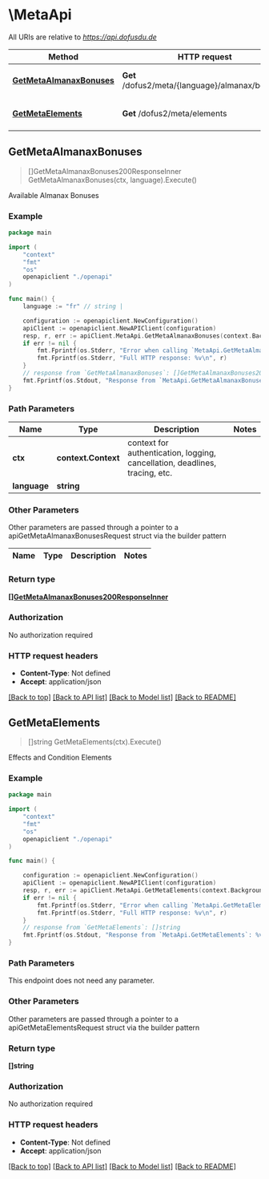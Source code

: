 # \MetaApi

All URIs are relative to *https://api.dofusdu.de*

Method | HTTP request | Description
------------- | ------------- | -------------
[**GetMetaAlmanaxBonuses**](MetaApi.md#GetMetaAlmanaxBonuses) | **Get** /dofus2/meta/{language}/almanax/bonuses | Available Almanax Bonuses
[**GetMetaElements**](MetaApi.md#GetMetaElements) | **Get** /dofus2/meta/elements | Effects and Condition Elements



## GetMetaAlmanaxBonuses

> []GetMetaAlmanaxBonuses200ResponseInner GetMetaAlmanaxBonuses(ctx, language).Execute()

Available Almanax Bonuses



### Example

```go
package main

import (
    "context"
    "fmt"
    "os"
    openapiclient "./openapi"
)

func main() {
    language := "fr" // string | 

    configuration := openapiclient.NewConfiguration()
    apiClient := openapiclient.NewAPIClient(configuration)
    resp, r, err := apiClient.MetaApi.GetMetaAlmanaxBonuses(context.Background(), language).Execute()
    if err != nil {
        fmt.Fprintf(os.Stderr, "Error when calling `MetaApi.GetMetaAlmanaxBonuses``: %v\n", err)
        fmt.Fprintf(os.Stderr, "Full HTTP response: %v\n", r)
    }
    // response from `GetMetaAlmanaxBonuses`: []GetMetaAlmanaxBonuses200ResponseInner
    fmt.Fprintf(os.Stdout, "Response from `MetaApi.GetMetaAlmanaxBonuses`: %v\n", resp)
}
```

### Path Parameters


Name | Type | Description  | Notes
------------- | ------------- | ------------- | -------------
**ctx** | **context.Context** | context for authentication, logging, cancellation, deadlines, tracing, etc.
**language** | **string** |  | 

### Other Parameters

Other parameters are passed through a pointer to a apiGetMetaAlmanaxBonusesRequest struct via the builder pattern


Name | Type | Description  | Notes
------------- | ------------- | ------------- | -------------


### Return type

[**[]GetMetaAlmanaxBonuses200ResponseInner**](GetMetaAlmanaxBonuses200ResponseInner.md)

### Authorization

No authorization required

### HTTP request headers

- **Content-Type**: Not defined
- **Accept**: application/json

[[Back to top]](#) [[Back to API list]](../README.md#documentation-for-api-endpoints)
[[Back to Model list]](../README.md#documentation-for-models)
[[Back to README]](../README.md)


## GetMetaElements

> []string GetMetaElements(ctx).Execute()

Effects and Condition Elements



### Example

```go
package main

import (
    "context"
    "fmt"
    "os"
    openapiclient "./openapi"
)

func main() {

    configuration := openapiclient.NewConfiguration()
    apiClient := openapiclient.NewAPIClient(configuration)
    resp, r, err := apiClient.MetaApi.GetMetaElements(context.Background()).Execute()
    if err != nil {
        fmt.Fprintf(os.Stderr, "Error when calling `MetaApi.GetMetaElements``: %v\n", err)
        fmt.Fprintf(os.Stderr, "Full HTTP response: %v\n", r)
    }
    // response from `GetMetaElements`: []string
    fmt.Fprintf(os.Stdout, "Response from `MetaApi.GetMetaElements`: %v\n", resp)
}
```

### Path Parameters

This endpoint does not need any parameter.

### Other Parameters

Other parameters are passed through a pointer to a apiGetMetaElementsRequest struct via the builder pattern


### Return type

**[]string**

### Authorization

No authorization required

### HTTP request headers

- **Content-Type**: Not defined
- **Accept**: application/json

[[Back to top]](#) [[Back to API list]](../README.md#documentation-for-api-endpoints)
[[Back to Model list]](../README.md#documentation-for-models)
[[Back to README]](../README.md)

